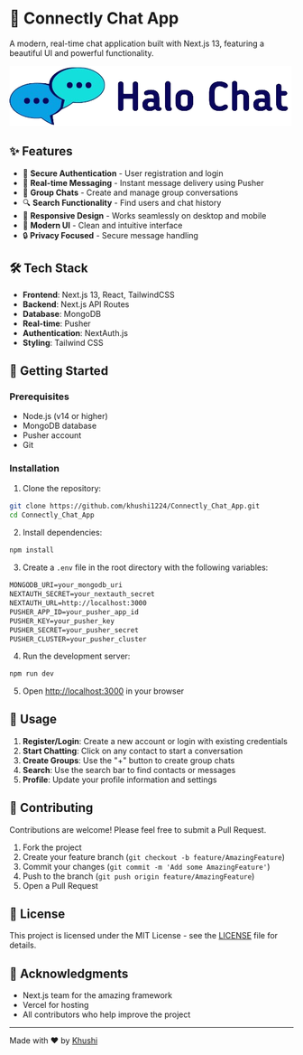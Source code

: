 # 🚀 Connectly Chat App

A modern, real-time chat application built with Next.js 13, featuring a beautiful UI and powerful functionality.

![Connectly Banner](public/assets/logo.png)

## ✨ Features

- 🔐 **Secure Authentication** - User registration and login
- 💬 **Real-time Messaging** - Instant message delivery using Pusher
- 👥 **Group Chats** - Create and manage group conversations
- 🔍 **Search Functionality** - Find users and chat history
- 📱 **Responsive Design** - Works seamlessly on desktop and mobile
- 🌙 **Modern UI** - Clean and intuitive interface
- 🔒 **Privacy Focused** - Secure message handling

## 🛠️ Tech Stack

- **Frontend**: Next.js 13, React, TailwindCSS
- **Backend**: Next.js API Routes
- **Database**: MongoDB
- **Real-time**: Pusher
- **Authentication**: NextAuth.js
- **Styling**: Tailwind CSS

## 🚀 Getting Started

### Prerequisites

- Node.js (v14 or higher)
- MongoDB database
- Pusher account
- Git

### Installation

1. Clone the repository:
```bash
git clone https://github.com/khushi1224/Connectly_Chat_App.git
cd Connectly_Chat_App
```

2. Install dependencies:
```bash
npm install
```

3. Create a `.env` file in the root directory with the following variables:
```env
MONGODB_URI=your_mongodb_uri
NEXTAUTH_SECRET=your_nextauth_secret
NEXTAUTH_URL=http://localhost:3000
PUSHER_APP_ID=your_pusher_app_id
PUSHER_KEY=your_pusher_key
PUSHER_SECRET=your_pusher_secret
PUSHER_CLUSTER=your_pusher_cluster
```

4. Run the development server:
```bash
npm run dev
```

5. Open [http://localhost:3000](http://localhost:3000) in your browser

## 📱 Usage

1. **Register/Login**: Create a new account or login with existing credentials
2. **Start Chatting**: Click on any contact to start a conversation
3. **Create Groups**: Use the "+" button to create group chats
4. **Search**: Use the search bar to find contacts or messages
5. **Profile**: Update your profile information and settings

## 🤝 Contributing

Contributions are welcome! Please feel free to submit a Pull Request.

1. Fork the project
2. Create your feature branch (`git checkout -b feature/AmazingFeature`)
3. Commit your changes (`git commit -m 'Add some AmazingFeature'`)
4. Push to the branch (`git push origin feature/AmazingFeature`)
5. Open a Pull Request

## 📝 License

This project is licensed under the MIT License - see the [LICENSE](LICENSE) file for details.

## 🙏 Acknowledgments

- Next.js team for the amazing framework
- Vercel for hosting
- All contributors who help improve the project

---

Made with ❤️ by [Khushi](https://github.com/khushi1224)
